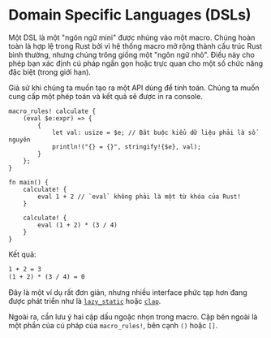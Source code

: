 # Domain Specific Languages (DSLs)

Một DSL là một "ngôn ngữ mini" được nhúng vào một macro. Chúng hoàn toàn là hợp lệ
trong Rust bởi vì hệ thống macro mở rộng thành cấu trúc Rust bình thường, nhưng chúng
trông giống một "ngôn ngữ nhỏ". Điều này cho phép bạn xác định cú pháp ngắn gọn hoặc
trực quan cho một số chức năng đặc biệt (trong giới hạn).

Giả sử khi chúng ta muốn tạo ra một API dùng để tính toán. Chúng ta muốn cung cấp
một phép toán và kết quả sẽ được in ra console.

```rust,editable
macro_rules! calculate {
    (eval $e:expr) => {
        {
            let val: usize = $e; // Băt buộc kiểu dữ liệu phải là số nguyên
            println!("{} = {}", stringify!{$e}, val);
        }
    };
}

fn main() {
    calculate! {
        eval 1 + 2 // `eval` không phải là một từ khóa của Rust!
    }

    calculate! {
        eval (1 + 2) * (3 / 4)
    }
}
```

Kết quả:

```txt
1 + 2 = 3
(1 + 2) * (3 / 4) = 0
```

Đây là một ví dụ rất đơn giản, nhưng nhiều interface phức tạp hơn đang được phát
triển như là [`lazy_static`](https://crates.io/crates/lazy_static) hoặc
[`clap`](https://crates.io/crates/clap).

Ngoài ra, cần lưu ý hai cặp dấu ngoặc nhọn trong macro. Cặp bên ngoài là
một phần của cú pháp của `macro_rules!`, bên cạnh `()` hoặc `[]`.
